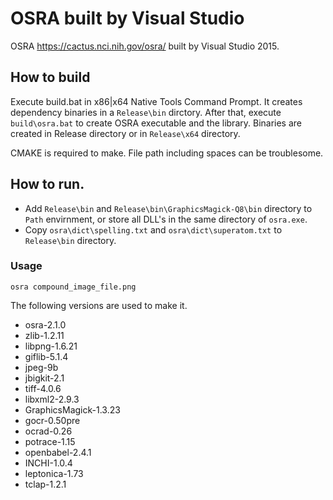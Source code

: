 # OSRA built by Visual Studio
OSRA <https://cactus.nci.nih.gov/osra/> built by Visual Studio 2015.

## How to build

Execute build.bat in x86|x64 Native Tools Command Prompt. It creates dependency binaries in a `Release\bin` dirctory. After that, execute `build\osra.bat` to create OSRA executable and the library. Binaries are created in Release directory or in `Release\x64` directory.

CMAKE is required to make. File path including spaces can be troublesome.

## How to run.

- Add `Release\bin` and `Release\bin\GraphicsMagick-Q8\bin` directory to `Path` envirnment, or store all DLL's in the same directory of `osra.exe`. 
- Copy `osra\dict\spelling.txt` and `osra\dict\superatom.txt` to `Release\bin` directory.

### Usage

```
osra compound_image_file.png
```

The following versions are used to make it.

- osra-2.1.0
- zlib-1.2.11
- libpng-1.6.21
- giflib-5.1.4
- jpeg-9b
- jbigkit-2.1
- tiff-4.0.6
- libxml2-2.9.3
- GraphicsMagick-1.3.23
- gocr-0.50pre
- ocrad-0.26
- potrace-1.15
- openbabel-2.4.1
- INCHI-1.0.4
- leptonica-1.73
- tclap-1.2.1

